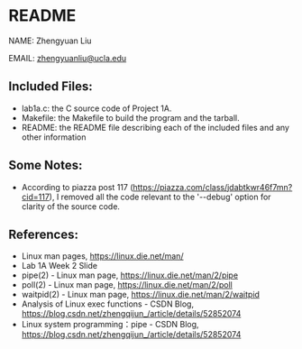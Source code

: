 # README
NAME: Zhengyuan Liu

EMAIL: zhengyuanliu@ucla.edu

## Included Files:
* lab1a.c: the C source code of Project 1A.
* Makefile: the Makefile to build the program and the tarball.
* README: the README file describing each of the included files and any other information

## Some Notes:
* According to piazza post 117 (https://piazza.com/class/jdabtkwr46f7mn?cid=117), I removed all the code relevant to the '--debug' option for clarity of the source code.

## References:
* Linux man pages, https://linux.die.net/man/
* Lab 1A Week 2 Slide
* pipe(2) - Linux man page, https://linux.die.net/man/2/pipe
* poll(2) - Linux man page, https://linux.die.net/man/2/poll
* waitpid(2) - Linux man page, https://linux.die.net/man/2/waitpid
* Analysis of Linux exec functions - CSDN Blog, https://blog.csdn.net/zhengqijun_/article/details/52852074
* Linux system programming：pipe - CSDN Blog, https://blog.csdn.net/zhengqijun_/article/details/52852074

